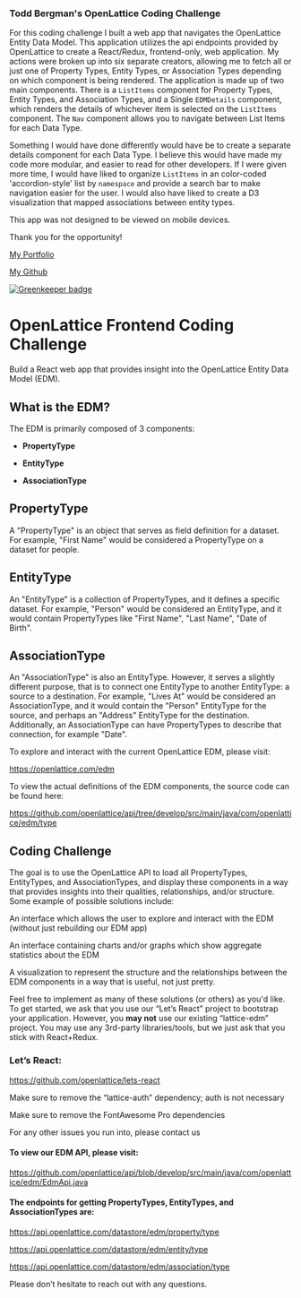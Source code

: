 ### Todd Bergman's OpenLattice Coding Challenge

For this coding challenge I built a web app that navigates the OpenLattice Entity Data Model. This application utilizes the api endpoints provided by OpenLattice to create a React/Redux, frontend-only, web application. My actions were broken up into six separate creators, allowing me to fetch all or just one of Property Types, Entity Types, or Association Types depending on which component is being rendered. The application is made up of two main components. There is a `ListItems` component for Property Types, Entity Types, and Association Types, and a Single `EDMDetails` component, which renders the details of whichever item is selected on the  `ListItems` component. The `Nav` component allows you to navigate between List Items for each Data Type.

Something I would have done differently would have be to create a separate details component for each Data Type. I believe this would have made my code more modular, and easier to read for other developers. If I were given more time, I would have liked to organize `ListItems` in an color-coded 'accordion-style' list by `namespace` and provide a search bar to make navigation easier for the user. I would also have liked to create a D3 visualization that mapped associations between entity types.

This app was not designed to be viewed on mobile devices.

Thank you for the opportunity!

[My Portfolio](https://tlbergman.com)

[My Github](https://github.com/bergieboy)

[![Greenkeeper badge](https://badges.greenkeeper.io/openlattice/lets-react.svg)](https://greenkeeper.io/)

# OpenLattice Frontend Coding Challenge
Build a React web app that provides insight into the OpenLattice Entity Data Model (EDM).

## What is the EDM?
The EDM is primarily composed of 3 components:

  - **PropertyType**

  - **EntityType**

  - **AssociationType**


## PropertyType

A "PropertyType" is an object that serves as field definition for a dataset. For example, "First Name" would be considered a PropertyType on a dataset for people.


## EntityType

An "EntityType" is a collection of PropertyTypes, and it defines a specific dataset. For example, "Person" would be considered an EntityType, and it would contain PropertyTypes like "First Name", "Last Name", "Date of Birth".


## AssociationType

An "AssociationType" is also an EntityType. However, it serves a slightly different purpose, that is to connect one EntityType to another EntityType: a source to a destination. For example, "Lives At" would be considered an AssociationType, and it would contain the "Person" EntityType for the source, and perhaps an "Address" EntityType for the destination. Additionally, an AssociationType can have PropertyTypes to describe that connection, for example "Date".


To explore and interact with the current OpenLattice EDM, please visit:

https://openlattice.com/edm


To view the actual definitions of the EDM components, the source code can be found here:

https://github.com/openlattice/api/tree/develop/src/main/java/com/openlattice/edm/type

## Coding Challenge
The goal is to use the OpenLattice API to load all PropertyTypes, EntityTypes, and AssociationTypes, and display these components in a way that provides insights into their qualities, relationships, and/or structure. Some example of possible solutions include:

An interface which allows the user to explore and interact with the EDM (without just rebuilding our EDM app)

An interface containing charts and/or graphs which show aggregate statistics about the EDM

A visualization to represent the structure and the relationships between the EDM components in a way that is useful, not just pretty.


Feel free to implement as many of these solutions (or others) as you'd like. To get started, we ask that you use our “Let’s React” project to bootstrap your application. However, you **may not** use our existing “lattice-edm” project. You may use any 3rd-party libraries/tools, but we just ask that you stick with React+Redux.


### Let’s React:

https://github.com/openlattice/lets-react

Make sure to remove the “lattice-auth” dependency; auth is not necessary

Make sure to remove the FontAwesome Pro dependencies

For any other issues you run into, please contact us


#### To view our EDM API, please visit:

https://github.com/openlattice/api/blob/develop/src/main/java/com/openlattice/edm/EdmApi.java


#### The endpoints for getting PropertyTypes, EntityTypes, and AssociationTypes are:

https://api.openlattice.com/datastore/edm/property/type

https://api.openlattice.com/datastore/edm/entity/type

https://api.openlattice.com/datastore/edm/association/type


Please don’t hesitate to reach out with any questions.
